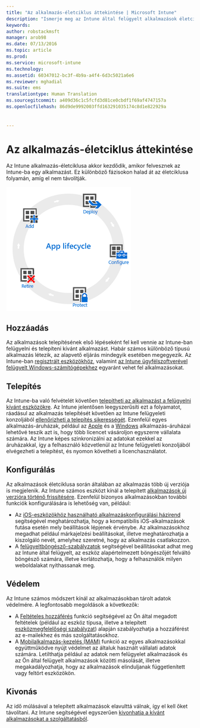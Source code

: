 ```yaml
---
title: "Az alkalmazás-életciklus áttekintése | Microsoft Intune"
description: "Ismerje meg az Intune által felügyelt alkalmazások életciklusát, kezdve a hozzáadásuktól a végső eltávolításukig."
keywords: 
author: robstackmsft
manager: arob98
ms.date: 07/13/2016
ms.topic: article
ms.prod: 
ms.service: microsoft-intune
ms.technology: 
ms.assetid: 60347012-bc3f-4b9a-a4f4-6d3c5021a6e6
ms.reviewer: mghadial
ms.suite: ems
translationtype: Human Translation
ms.sourcegitcommit: a409d36c1c5fcfd3d81ce0cbdf1f69af4747157a
ms.openlocfilehash: 86d9de9992003ffd163291035174c8d1e822929a


---
```


# Az alkalmazás-életciklus áttekintése

Az Intune alkalmazás-életciklusa akkor kezdődik, amikor felvesznek az Intune-ba egy alkalmazást. Ez különböző fázisokon halad át az életciklusa folyamán, amíg el nem távolítják.

![Az alkalmazások életciklusa](./media/app-lifecycle.png "the Intune app lifecycle")

## Hozzáadás

Az alkalmazások telepítésének első lépéseként fel kell vennie az Intune-ban felügyelni és telepíteni kívánt alkalmazást. Habár számos különböző típusú alkalmazás létezik, az alapvető eljárás mindegyik esetében megegyezik. Az Intune-ban [regisztrált eszközökhöz](add-apps-for-mobile-devices-in-microsoft-intune.md), valamint [az Intune ügyfélszoftverével felügyelt Windows-számítógépekhez](add-apps-for-windows-pcs-in-microsoft-intune.md) egyaránt vehet fel alkalmazásokat.

## Telepítés

Az Intune-ba való felvételét követően [telepítheti az alkalmazást a felügyelni kívánt eszközökre](deploy-apps.md). Az Intune jelentősen leegyszerűsíti ezt a folyamatot, ráadásul az alkalmazás telepítését követően az Intune felügyeleti konzoljából [ellenőrizheti a telepítés sikerességét](monitor-apps-in-microsoft-intune.md). Ezenfelül egyes alkalmazás-áruházak, például az [Apple](manage-ios-apps-you-purchased-through-a-volume-purchase-program-with-microsoft-intune.md) és a [Windows](manage-apps-you-purchased-from-the-windows-store-for-business-with-microsoft-intune.md) alkalmazás-áruházai lehetővé teszik azt is, hogy több licencet vásároljon egyszerre vállalata számára. Az Intune képes szinkronizálni az adatokat ezekkel az áruházakkal, így a felhasználó közvetlenül az Intune felügyeleti konzoljából elvégezheti a telepítést, és nyomon követheti a licenchasználatot.

## Konfigurálás

Az alkalmazások életciklusa során általában az alkalmazás több új verziója is megjelenik. Az Intune számos eszközt kínál a telepített [alkalmazások új verzióra történő frissítésére](update-apps-using-microsoft-intune.md). Ezenfelül bizonyos alkalmazásokban további funkciók konfigurálására is lehetőség van, például:
- Az [iOS-eszközökhöz használható alkalmazáskonfigurálási házirend](configure-ios-apps-with-mobile-app-configuration-policies-in-microsoft-intune.md) segítségével meghatározhatja, hogy a kompatibilis iOS-alkalmazások futása esetén mely beállítások lépjenek érvénybe. Az alkalmazásokhoz megadhat például márkajelzési beállításokat, illetve meghatározhatja a kiszolgáló nevét, amelyhez szeretné, hogy az alkalmazás csatlakozzon.
- A [felügyeltböngésző-szabályzatok](manage-internet-access-using-managed-browser-policies.md) segítségével beállításokat adhat meg az Intune által felügyelt, az eszköz alapértelmezett böngészőjét felváltó böngésző számára, illetve korlátozhatja, hogy a felhasználók milyen weboldalakat nyithassanak meg.

## Védelem

Az Intune számos módszert kínál az alkalmazásokban tárolt adatok védelmére. A legfontosabb megoldások a következők:
- A [Feltételes hozzáférés](restrict-access-to-email-and-o365-services-with-microsoft-intune.md) funkció segítségével az Ön által megadott feltételek (például az eszköz típusa, illetve a telepített [eszközmegfelelőségi szabályzat](introduction-to-device-compliance-policies-in-microsoft-intune.md)) alapján szabályozhatja a hozzáférést az e-mailekhez és más szolgáltatásokhoz.
- A [Mobilalkalmazás-kezelés (MAM)](protect-app-data-using-mobile-app-management-policies-with-microsoft-intune.md) funkció az egyes alkalmazásokkal együttműködve nyújt védelmet az általuk használt vállalati adatok számára. Letilthatja például az adatok nem felügyelet alkalmazások és az Ön által felügyelt alkalmazások közötti másolását, illetve megakadályozhatja, hogy az alkalmazások elinduljanak függetlenített vagy feltört eszközökön.

## Kivonás

Az idő múlásával a telepített alkalmazások elavulttá válnak, így el kell őket távolítani. Az Intune segítségével egyszerűen [kivonhatja a kívánt alkalmazásokat a szolgáltatásból](retire-apps-using-microsoft-intune.md).



<!--HONumber=Jul16_HO3-->


